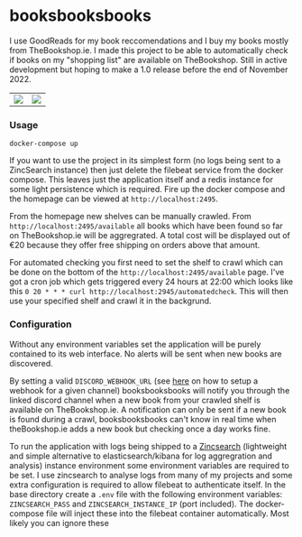 # booksbooksbooks

I use GoodReads for my book reccomendations and I buy my books mostly from TheBookshop.ie. I made this project to be able to automatically check if books on my "shopping list" are available on TheBookshop. Still in active development but hoping to make a 1.0 release before the end of November 2022.

|      |  |
| ----------- | ----------- |
| ![](https://i.imgur.com/TEFxUnN.png)     | ![](https://i.imgur.com/vzhiiJ1.png)   |

### Usage

`docker-compose up`
 
If you want to use the project in its simplest form (no logs being sent to a ZincSearch instance) then just delete the filebeat service from the docker compose. This leaves just the application itself and a redis instance for some light persistence which is required. Fire up the docker compose and the homepage can be viewed at `http://localhost:2495`. 

From the homepage new shelves can be manually crawled. From `http://localhost:2495/available` all books which have been found so far on TheBookshop.ie will be aggregrated. A total cost will be displayed out of €20 because they offer free shipping on orders above that amount. 

For automated checking you first need to set the shelf to crawl which can be done on the bottom of the `http://localhost:2495/available` page. I've got a cron job which gets triggered every 24 hours at 22:00 which looks like this `0 20 * * * curl http://localhost:2945/automatedcheck`. This will then use your specified shelf and crawl it in the backgrund. 

### Configuration

Without any environment variables set the application will be purely contained to its web interface. No alerts will be sent when new books are discovered.

By setting a valid `DISCORD_WEBHOOK_URL` (see [here](https://support.discord.com/hc/en-us/articles/228383668-Intro-to-Webhooks) on how to setup a webhook for a given channel) booksbooksbooks will notify you through the linked discord channel when a new book from your crawled shelf is available on TheBookshop.ie. A notification can only be sent if a new book is found during a crawl, booksbooksbooks can't know in real time when theBookshop.ie adds a new book but checking once a day works fine.

To run the application with logs being shipped to a [Zincsearch](https://github.com/zinclabs/zinc) (lightweight and simple alternative to elasticsearch/kibana for log aggregration and analysis) instance environment some environment variables are required to be set. I use zincsearch to analyse logs from many of my projects and some extra configuration is required to allow filebeat to authenticate itself. In the base directory create a `.env` file with the following environment variables: `ZINCSEARCH_PASS` and `ZINCSEARCH_INSTANCE_IP` (port included). The docker-compose file will inject these into the filebeat container automatically. Most likely you can ignore these